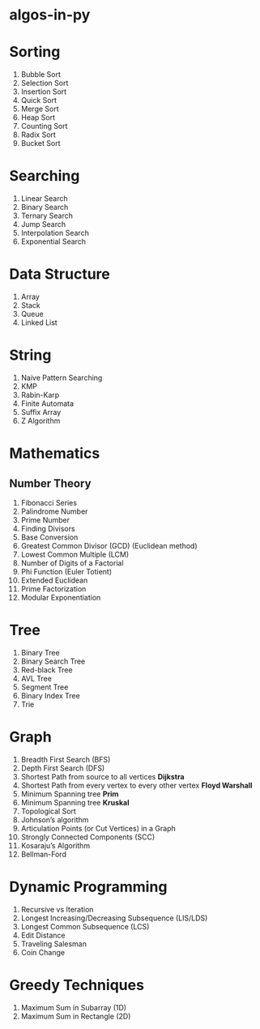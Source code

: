 # algos-in-py

# Sorting
1. Bubble Sort
2. Selection Sort
3. Insertion Sort
4. Quick Sort
5. Merge Sort
6. Heap Sort
7. Counting Sort
8. Radix Sort
9. Bucket Sort

# Searching
1. Linear Search
2. Binary Search
3. Ternary Search
4. Jump Search
5. Interpolation Search
6. Exponential Search

# Data Structure
1. Array
2. Stack
3. Queue
4. Linked List

# String
1. Naive Pattern Searching
2. KMP 
3. Rabin-Karp
3. Finite Automata
4. Suffix Array
5. Z Algorithm

# Mathematics

## Number Theory
1. Fibonacci Series
2. Palindrome Number
3. Prime Number
4. Finding Divisors
5. Base Conversion
6. Greatest Common Divisor (GCD) (Euclidean method)
7. Lowest Common Multiple (LCM)
8. Number of Digits of a Factorial
9. Phi Function (Euler Totient)
10. Extended Euclidean
11. Prime Factorization
12. Modular Exponentiation  

# Tree
1. Binary Tree
2. Binary Search Tree
3. Red-black Tree
4. AVL Tree
5. Segment Tree
6. Binary Index Tree
7. Trie

# Graph
1. Breadth First Search (BFS)
2. Depth First Search (DFS)
3. Shortest Path from source to all vertices **Dijkstra**
4. Shortest Path from every vertex to every other vertex **Floyd Warshall**
5. Minimum Spanning tree **Prim**
6. Minimum Spanning tree **Kruskal**
7. Topological Sort
8. Johnson’s algorithm
9. Articulation Points (or Cut Vertices) in a Graph
10. Strongly Connected Components (SCC)
11. Kosaraju’s Algorithm
12. Bellman-Ford

# Dynamic Programming
1. Recursive vs Iteration
2. Longest Increasing/Decreasing Subsequence (LIS/LDS)
3. Longest Common Subsequence (LCS)
4. Edit Distance 
5. Traveling Salesman
6. Coin Change

# Greedy Techniques
1. Maximum Sum in Subarray (1D)
2. Maximum Sum in Rectangle (2D)
